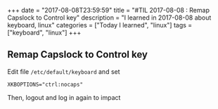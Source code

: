 +++
date = "2017-08-08T23:59:59"
title = "#TIL 2017-08-08 : Remap Capslock to Control key"
description = "I learned in 2017-08-08 about keyboard, linux"
categories = ["Today I learned", "linux"]
tags = ["keyboard", "linux"]
+++



## Remap Capslock to Control key

Edit file `/etc/default/keyboard` and set 

```
XKBOPTIONS="ctrl:nocaps"
```

Then, logout and log in again to impact
